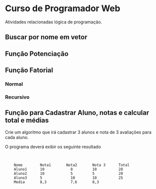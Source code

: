 # Curso de Programador Web
Atividades relacionadas lógica de programação.

## Buscar por nome em vetor

## Função Potenciação

## Função Fatorial 

### Normal

### Recursivo

## Função para Cadastrar Aluno, notas e calcular total e médias

Crie um algoritmo que irá cadastrar 3 alunos e nota de 3 avaliações para cada aluno.

O programa deverá exibir os seguinte resultado 

<br/>

```
	Nome 		Nota1 		Nota2 		Nota 3 	    Total
    Aluno1		10		      8		    10		    28
    Aluno2		10		      5		    5		    20
    Aluno3		5		      10		10		    25	
    Media		8,3		      7,6       8,3

````
